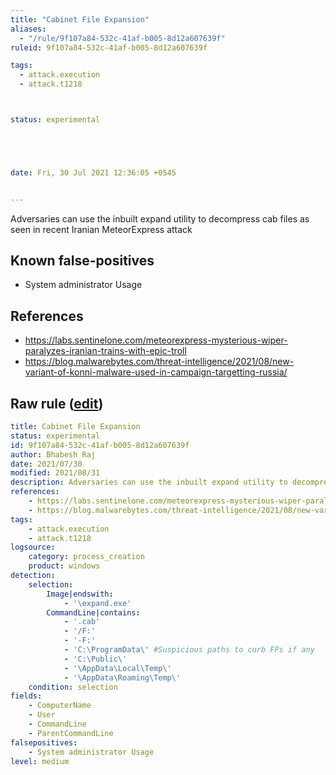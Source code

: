 ```yaml
---
title: "Cabinet File Expansion"
aliases:
  - "/rule/9f107a84-532c-41af-b005-8d12a607639f"
ruleid: 9f107a84-532c-41af-b005-8d12a607639f

tags:
  - attack.execution
  - attack.t1218



status: experimental





date: Fri, 30 Jul 2021 12:36:05 +0545


---
```


Adversaries can use the inbuilt expand utility to decompress cab files as seen in recent Iranian MeteorExpress attack

<!--more-->


## Known false-positives

* System administrator Usage



## References

* https://labs.sentinelone.com/meteorexpress-mysterious-wiper-paralyzes-iranian-trains-with-epic-troll
* https://blog.malwarebytes.com/threat-intelligence/2021/08/new-variant-of-konni-malware-used-in-campaign-targetting-russia/


## Raw rule ([edit](https://github.com/SigmaHQ/sigma/edit/master/rules/windows/process_creation/proc_creation_win_expand_cabinet_files.yml))
```yaml
title: Cabinet File Expansion
status: experimental
id: 9f107a84-532c-41af-b005-8d12a607639f
author: Bhabesh Raj
date: 2021/07/30
modified: 2021/08/31
description: Adversaries can use the inbuilt expand utility to decompress cab files as seen in recent Iranian MeteorExpress attack
references:
    - https://labs.sentinelone.com/meteorexpress-mysterious-wiper-paralyzes-iranian-trains-with-epic-troll
    - https://blog.malwarebytes.com/threat-intelligence/2021/08/new-variant-of-konni-malware-used-in-campaign-targetting-russia/
tags:
    - attack.execution
    - attack.t1218
logsource:
    category: process_creation
    product: windows
detection:
    selection:
        Image|endswith:
            - '\expand.exe'
        CommandLine|contains:
            - '.cab'
            - '/F:'
            - '-F:'
            - 'C:\ProgramData\' #Suspicious paths to curb FPs if any
            - 'C:\Public\'
            - '\AppData\Local\Temp\'
            - '\AppData\Roaming\Temp\'
    condition: selection
fields:
    - ComputerName
    - User
    - CommandLine
    - ParentCommandLine
falsepositives:
    - System administrator Usage
level: medium
```
